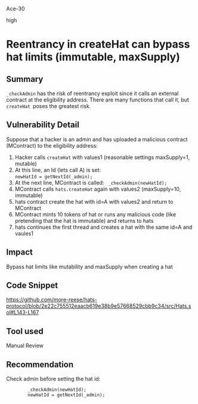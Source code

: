 Ace-30

high

# Reentrancy in createHat can bypass hat limits (immutable, maxSupply)

## Summary
`_checkAdmin` has the risk of reentrancy exploit since it calls an external contract at the eligibility address.
There are many functions that call it, but `createHat `poses the greatest risk.

## Vulnerability Detail
Suppose that a hacker is an admin and has uploaded a malicious contract (MContract) to the eligibility address:
1. Hacker calls `createHat` with values1 (reasonable settings maxSupply=1, mutable)
2. At this line, an Id (lets call A) is set:         
    `newHatId = getNextId(_admin);`
3. At the next line, MContract is called:
       ` _checkAdmin(newHatId);`
4. MContract calls `hats.createHat` again with values2 (maxSupply=10, immutable)
5. hats contract create the hat with id=A with values2 and return to MContract
6. MContract mints 10 tokens of hat or runs any malicious code (like pretending that the hat is immutable) and returns to hats
7. hats continues the first thread and creates a hat with the same id=A and vaules1

## Impact
Bypass hat limits like mutability and maxSupply when creating a hat
## Code Snippet
https://github.com/more-reese/hats-protocol/blob/2e22c755512eaacb619e38b9e57668529cbb9c34/src/Hats.sol#L143-L167
## Tool used

Manual Review

## Recommendation
Check admin before setting the hat id:
```solidity
        _checkAdmin(newHatId);
        newHatId = getNextId(_admin);
```